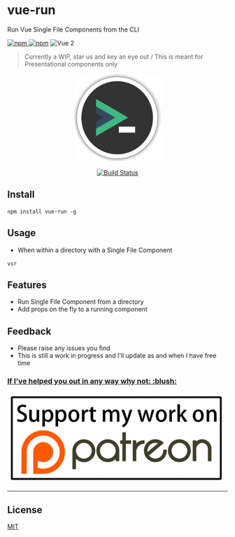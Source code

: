 # vue-run
Run Vue Single File Components from the CLI

[![npm](https://img.shields.io/npm/v/vue-run.svg) ![npm](https://img.shields.io/npm/dm/vue-run.svg)](https://www.npmjs.com/package/vue-run)
![Vue 2](https://img.shields.io/badge/vue-2.x-brightgreen.svg)

> Currently a WIP, star us and key an eye out / This is meant for Presentational components only

<p align="center">
    <img width="200" height="200" src="./docs/assets/vue-run.png" />
</p>
<p align="center">
    <a href="https://travis-ci.org/alajfit/vue-run">
        <img src="https://travis-ci.org/alajfit/vue-run.svg?branch=master" alt="Build Status" />
    </a>
</p>

## Install

```
npm install vue-run -g
```

## Usage
- When within a directory with a Single File Component

```
vsr
```

## Features
- Run Single File Component from a directory
- Add props on the fly to a running component

## Feedback
- Please raise any issues you find
- This is still a work in progress and I'll update as and when I have free time

<p>
  <a href="https://www.patreon.com/staratarms" target="_blank">
    <h3>If I've helped you out in any way why not: :blush:</h3>
    <img src="./docs/assets/patreon.png" alt="Become a Patreon">
  </a>
</p>


---

## License

[MIT](http://opensource.org/licenses/MIT)
